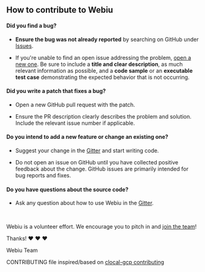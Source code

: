 ## How to contribute to Webiu

#### **Did you find a bug?**

- **Ensure the bug was not already reported** by searching on GitHub under [Issues](https://github.com/scorelab/Webiu/issues).

- If you're unable to find an open issue addressing the problem, [open a new one](https://github.com/scorelab/Webiu/issues/new). Be sure to include a **title and clear description**, as much relevant information as possible, and a **code sample** or an **executable test case** demonstrating the expected behavior that is not occurring.

#### **Did you write a patch that fixes a bug?**

- Open a new GitHub pull request with the patch.

- Ensure the PR description clearly describes the problem and solution. Include the relevant issue number if applicable.

#### **Do you intend to add a new feature or change an existing one?**

- Suggest your change in the [Gitter](https://gitter.im/scorelab/Webiu) and start writing code.

- Do not open an issue on GitHub until you have collected positive feedback about the change. GitHub issues are primarily intended for bug reports and fixes.

#### **Do you have questions about the source code?**

- Ask any question about how to use Webiu in the [Gitter](https://gitter.im/scorelab/Webiu).

</br>

Webiu is a volunteer effort. We encourage you to pitch in and [join the team](https://github.com/scorelab/Webiu/graphs/contributors)!

Thanks! :heart: :heart: :heart:

Webiu Team

CONTRIBUTING file inspired/based on [clocal-gcp contributing](https://github.com/leopardslab/clocal-gcp/blob/master/CONTRIBUTING.md)
